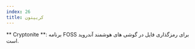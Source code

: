 ```yaml
---
index: 26
title: کریپتون
---
```


** Cryptonite **: برنامه FOSS برای رمزگذاری فایل در گوشی های هوشمند آندروید است.